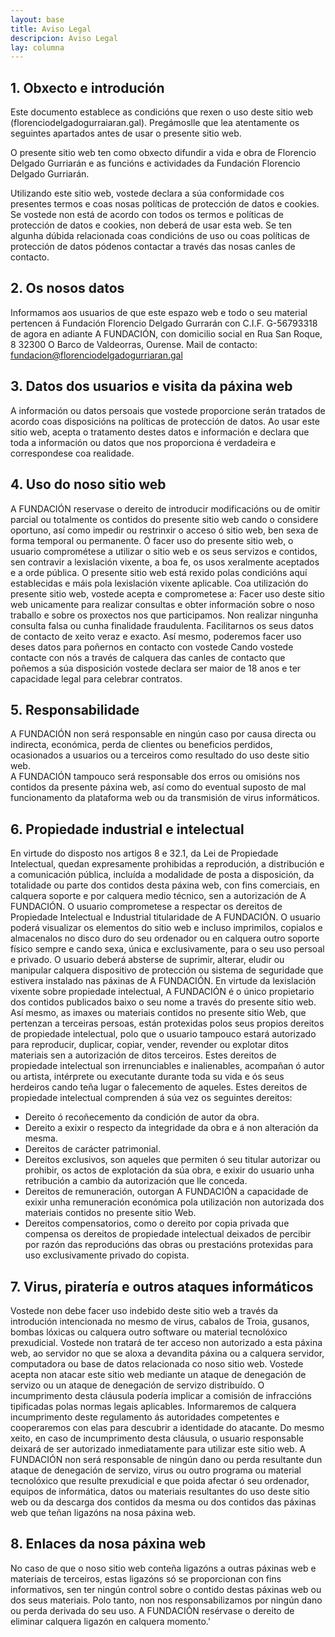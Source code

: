 ```yaml
---
layout: base
title: Aviso Legal
descripcion: Aviso Legal
lay: columna
---
```


## 1. Obxecto e introdución

Este documento establece as condicións que rexen o uso deste sitio web (florenciodelgadogurraiaran.gal). Pregámoslle que lea atentamente os seguintes apartados antes de usar o presente sitio web.

O presente sitio web ten como obxecto difundir a vida e obra de Florencio Delgado Gurriarán e as funcións e actividades da Fundación Florencio Delgado Gurriarán.

Utilizando este sitio web, vostede declara a súa conformidade cos presentes termos e coas nosas políticas de protección de datos e cookies. Se vostede non está de acordo con todos os termos e políticas de protección de datos e cookies, non deberá de usar esta web.
Se ten algunha dúbida relacionada coas condicións de uso ou coas políticas de protección de datos pódenos contactar a través das nosas canles de contacto.

## 2. Os nosos datos

Informamos aos usuarios de que este espazo web e todo o seu material pertencen á Fundación Florencio Delgado Gurrarán con C.I.F. G-56793318 de agora en adiante A FUNDACIÓN, con domicilio social en Rua San Roque, 8 32300 O Barco de Valdeorras, Ourense.
Mail de contacto: fundacion@florenciodelgadogurriaran.gal

## 3. Datos dos usuarios e visita da páxina web

A información ou datos persoais que vostede proporcione serán tratados de acordo coas disposicións na políticas de protección de datos. Ao usar este sitio web, acepta o tratamento destes datos e información e declara que toda a información ou datos que nos proporciona é verdadeira e correspondese coa realidade.

## 4. Uso do noso sitio web

A FUNDACIÓN reservase o dereito de introducir modificacións ou de omitir parcial ou totalmente os contidos do presente sitio web cando o considere oportuno, así como impedir ou restrinxir o acceso ó sitio web, ben sexa de forma temporal ou permanente.
Ó facer uso do presente sitio web, o usuario comprométese a utilizar o sitio web e os seus servizos e contidos, sen contravir a lexislación vixente, a boa fe, os usos xeralmente aceptados e a orde pública.
O presente sitio web está rexido polas condicións aquí establecidas e máis pola lexislación vixente aplicable.
Coa utilización do presente sitio web, vostede acepta e comprometese a:
Facer uso deste sitio web unicamente para realizar consultas e obter información sobre o noso traballo e sobre os proxectos nos que participamos.
Non realizar ningunha consulta falsa ou cunha finalidade fraudulenta.
Facilitarnos os seus datos de contacto de xeito veraz e exacto. Así mesmo, poderemos facer uso deses datos para poñernos en contacto con vostede
Cando vostede contacte con nós a través de calquera das canles de contacto que poñemos a súa disposición vostede declara ser maior de 18 anos e ter capacidade legal para celebrar contratos.

## 5. Responsabilidade

A FUNDACIÓN non será responsable en ningún caso por causa directa ou indirecta, económica, perda de clientes ou beneficios perdidos, ocasionados a usuarios ou a terceiros como resultado do uso deste sitio web.  
A FUNDACIÓN tampouco será responsable dos erros ou omisións nos contidos da presente páxina web, así como do eventual suposto de mal funcionamento da plataforma web ou da transmisión de virus informáticos.

## 6. Propiedade industrial e intelectual

En virtude do disposto nos artigos 8 e 32.1, da Lei de Propiedade Intelectual, quedan expresamente prohibidas a reprodución, a distribución e a comunicación pública, incluída a modalidade de posta a disposición, da totalidade ou parte dos contidos desta páxina web, con fins comerciais, en calquera soporte e por calquera medio técnico, sen a autorización de A FUNDACIÓN.
O usuario comprometese a respectar os dereitos de Propiedade Intelectual e Industrial titularidade de A FUNDACIÓN. O usuario poderá visualizar os elementos do sitio web e incluso imprimilos, copialos e almacenalos no disco duro do seu ordenador ou en calquera outro soporte físico sempre e cando sexa, única e exclusivamente, para o seu uso persoal e privado. O usuario deberá absterse de suprimir, alterar, eludir ou manipular calquera dispositivo de protección ou sistema de seguridade que estivera instalado nas páxinas de A FUNDACIÓN.
En virtude da lexislación vixente sobre propiedade intelectual, A FUNDACIÓN é o único propietario dos contidos publicados baixo o seu nome a través do presente sitio web. Así mesmo, as imaxes ou materiais contidos no presente sitio Web, que pertenzan a terceiras persoas, están protexidas polos seus propios dereitos de propiedade intelectual, polo que o usuario tampouco estará autorizado para reproducir, duplicar, copiar, vender, revender ou explotar ditos materiais sen a autorización de ditos terceiros.
Estes dereitos de propiedade intelectual son irrenunciables e inalienables, acompañan ó autor ou artista, intérprete ou executante durante toda su vida e ós seus herdeiros cando teña lugar o falecemento de aqueles.
Estes dereitos de propiedade intelectual comprenden á súa vez os seguintes dereitos:

- Dereito ó recoñecemento da condición de autor da obra.
- Dereito a exixir o respecto da integridade da obra e á non alteración da mesma.
- Dereitos de carácter patrimonial.
- Dereitos exclusivos, son aqueles que permiten ó seu titular autorizar ou prohibir, os actos de explotación da súa obra, e exixir do usuario unha retribución a cambio da autorización que lle conceda.
- Dereitos de remuneración, outorgan A FUNDACIÓN a capacidade de exixir unha remuneración económica pola utilización non autorizada dos materiais contidos no presente sitio Web.
- Dereitos compensatorios, como o dereito por copia privada que compensa os dereitos de propiedade intelectual deixados de percibir por razón das reproducións das obras ou prestacións protexidas para uso exclusivamente privado do copista.

## 7. Virus, piratería e outros ataques informáticos

Vostede non debe facer uso indebido deste sitio web a través da introdución intencionada no mesmo de virus, cabalos de Troia, gusanos, bombas lóxicas ou calquera outro software ou material tecnolóxico prexudicial. Vostede non tratará de ter acceso non autorizado a esta páxina web, ao servidor no que se aloxa a devandita páxina ou a calquera servidor, computadora ou base de datos relacionada co noso sitio web. Vostede acepta non atacar este sitio web mediante un ataque de denegación de servizo ou un ataque de denegación de servizo distribuído.
O incumprimento desta cláusula podería implicar a comisión de infraccións tipificadas polas normas legais aplicables. Informaremos de calquera incumprimento deste regulamento ás autoridades competentes e cooperaremos con elas para descubrir a identidade do atacante. Do mesmo xeito, en caso de incumprimento desta cláusula, o usuario responsable deixará de ser autorizado inmediatamente para utilizar este sitio web.
A FUNDACIÓN non será responsable de ningún dano ou perda resultante dun ataque de denegación de servizo, virus ou outro programa ou material tecnolóxico que resulte prexudicial e que poida afectar ó seu ordenador, equipos de informática, datos ou materiais resultantes do uso deste sitio web ou da descarga dos contidos da mesma ou dos contidos das páxinas web que teñan ligazóns na nosa páxina web.

## 8. Enlaces da nosa páxina web

No caso de que o noso sitio web conteña ligazóns a outras páxinas web e materiais de terceiros, estas ligazóns só se proporcionan con fins informativos, sen ter ningún control sobre o contido destas páxinas web ou dos seus materiais. Polo tanto, non nos responsabilizamos por ningún dano ou perda derivada do seu uso.
A FUNDACIÓN resérvase o dereito de eliminar calquera ligazón en calquera momento.'
